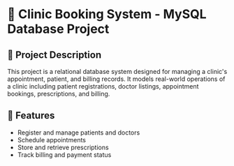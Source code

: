 # 🏥 Clinic Booking System - MySQL Database Project

## 📘 Project Description

This project is a relational database system designed for managing a clinic's appointment, patient, and billing records. It models real-world operations of a clinic including patient registrations, doctor listings, appointment bookings, prescriptions, and billing.

## 📂 Features

- Register and manage patients and doctors
- Schedule appointments
- Store and retrieve prescriptions
- Track billing and payment status
